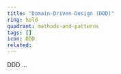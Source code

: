 ```yaml
---
title: "Domain-Driven Design (DDD)"
ring: hold
quadrant: methods-and-patterns
tags: []
icon: DDD
related:
---
```


DDD ...
